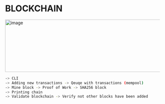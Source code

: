 # BLOCKCHAIN

<img width="1163" height="171" alt="image" src="https://github.com/user-attachments/assets/db0492ea-f7f5-4065-aec2-2b1f7cdb7b82" />



```bash
-> CLI
-> Adding new transactions -> Qeuqe with transactions (mempool)
-> Mine block -> Proof of Work -> SHA256 block
-> Printing chain
-> Validate blockchain -> Verify not other blocks have been added
```
